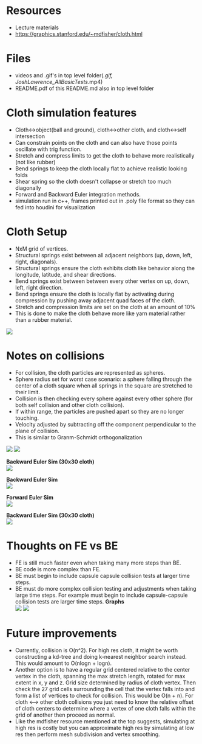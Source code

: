 # Resources
* Lecture materials 
* https://graphics.stanford.edu/~mdfisher/cloth.html 

# Files
* videos and .gif's in top level folder(*.gif, JoshLawrence_AllBasicTests*.mp4)
* README.pdf of this README.md also in top level folder

# Cloth simulation features 
* Cloth<->object(ball and ground), cloth<->other cloth, and cloth<->self intersection
* Can constrain points on the cloth and can also have those points oscillate with trig function.
* Stretch and compress limits to get the cloth to behave more realistically (not like rubber)
* Bend springs to keep the cloth locally flat to achieve realistic looking folds
* Shear spring so the cloth doesn't collapse or stretch too much diagonally
* Forward and Backward Euler integration methods.
* simulation run in c++, frames printed out in .poly file format so they can fed into houdini for visualization

# Cloth Setup
* NxM grid of vertices. 
* Structural springs exist between all adjacent neighbors (up, down, left, right, diagonals).
* Structural springs ensure the cloth exhibits cloth like behavior along the longitude, latitude, and shear directions.
* Bend springs exist between between every other vertex on up, down, left, right direction. 
* Bend springs ensure the cloth is locally flat by activating during compression by pushing away adjacent quad faces of the cloth.
* Stretch and compression limits are set on the cloth at an amount of 10% 
* This is done to make the cloth behave more like yarn material rather than a rubber material.

![](clothSetup.png)

# Notes on collisions
* For collision, the cloth particles are represented as spheres. 
* Sphere radius set for worst case scenario: a sphere falling through the center of a cloth square when all springs in the square are stretched to their limit.
* Collision is then checking every sphere against every other sphere (for both self collision and other cloth collision).
* If within range, the particles are pushed apart so they are no longer touching.
* Velocity adjusted by subtracting off the component perpendicular to the plane of collision.
* This is similar to Granm-Schmidt orthogonalization

![](GramSchmidt.png)
![](collisionCloth.png)


**Backward Euler Sim (30x30 cloth)**<br />
![](BE3.gif)

**Backward Euler Sim**<br />
![](BE.gif)

**Forward Euler Sim**<br />
![](FE.gif)


**Backward Euler Sim (30x30 cloth)**<br />
![](BE3.gif)

# Thoughts on FE vs BE
* FE is still much faster even when taking many more steps than BE.
* BE code is more complex than FE.
* BE must begin to include capsule capsule collision tests at larger time steps.
* BE must do more complex collision testing and adjustments when taking large time steps. For example must begin to include capsule-capsule collision tests are larger time steps. 
**Graphs**<br />
![](graph1.png)
![](graph2.png)

# Future improvements
* Currently, collision is O(n^2). For high res cloth, it might be worth constructing a kd-tree and doing k-nearest neighbor search instead. This would amount to O(nlogn + logn).
* Another option is to have a regular grid centered relative to the center vertex in the cloth, spanning the max stretch length, rotated for max extent in x, y and z. Grid size determined by radius of cloth vertex. Then check the 27 grid cells surrounding the cell that the vertex falls into and form a list of vertices to check for collision. This would be O(n + n). For cloth <--> other cloth collisions you just need to know the relative offset of cloth centers to determine where a vertex of one cloth falls within the grid of another then proceed as normal.
* Like the mdfisher resource mentioned at the top suggests, simulating at high res is costly but you can approximate high res by simulating at low res then perform mesh subdivision and vertex smoothing. 

